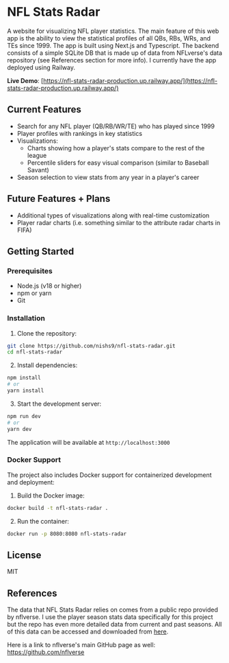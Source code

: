 # NFL Stats Radar

A website for visualizing NFL player statistics. The main feature of this web app is the ability to view the statistical profiles of all QBs, RBs, WRs, and TEs since 1999. The app is built using Next.js and Typescript. The backend consists of a simple SQLite DB that is made up of data from NFLverse's data repository (see References section for more info). I currently have the app deployed using Railway.

**Live Demo**: [https://nfl-stats-radar-production.up.railway.app/](https://nfl-stats-radar-production.up.railway.app/)

## Current Features
- Search for any NFL player (QB/RB/WR/TE) who has played since 1999
- Player profiles with rankings in key statistics
- Visualizations:
  - Charts showing how a player's stats compare to the rest of the league
  - Percentile sliders for easy visual comparison (similar to Baseball Savant)
- Season selection to view stats from any year in a player's career

## Future Features + Plans
- Additional types of visualizations along with real-time customization
- Player radar charts (i.e. something similar to the attribute radar charts in FIFA)

## Getting Started

### Prerequisites
- Node.js (v18 or higher)
- npm or yarn
- Git

### Installation

1. Clone the repository:
```bash
git clone https://github.com/nishs9/nfl-stats-radar.git
cd nfl-stats-radar
```

2. Install dependencies:
```bash
npm install
# or
yarn install
```

3. Start the development server:
```bash
npm run dev
# or
yarn dev
```

The application will be available at `http://localhost:3000`

### Docker Support

The project also includes Docker support for containerized development and deployment:

1. Build the Docker image:
```bash
docker build -t nfl-stats-radar .
```

2. Run the container:
```bash
docker run -p 8080:8080 nfl-stats-radar
```

## License

MIT

## References
The data that NFL Stats Radar relies on comes from a public repo provided by nflverse. I use the player season stats data specifically for this project but the repo has even more detailed data from current and past seasons. All of this data can be accessed and downloaded from [here](https://github.com/nflverse/nflverse-data/releases).

Here is a link to nflverse's main GitHub page as well: https://github.com/nflverse
